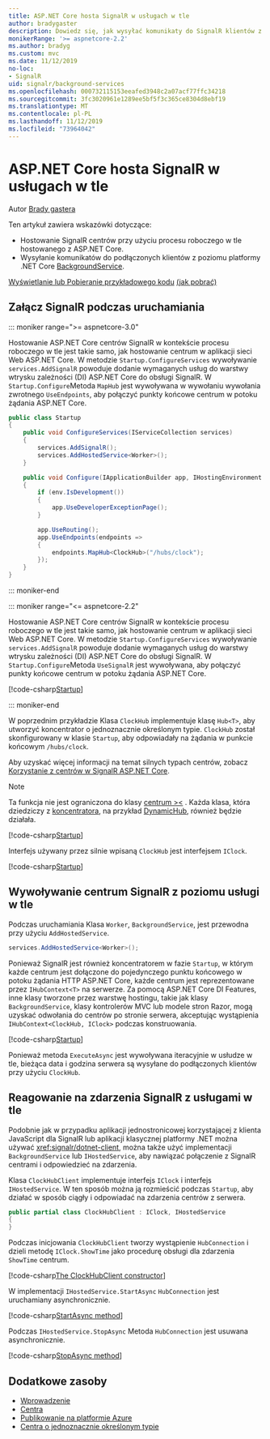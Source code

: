 ```yaml
---
title: ASP.NET Core hosta SignalR w usługach w tle
author: bradygaster
description: Dowiedz się, jak wysyłać komunikaty do SignalR klientów z klas programu .NET Core BackgroundService.
monikerRange: '>= aspnetcore-2.2'
ms.author: bradyg
ms.custom: mvc
ms.date: 11/12/2019
no-loc:
- SignalR
uid: signalr/background-services
ms.openlocfilehash: 000732115153eeafed3948c2a07acf77ffc34218
ms.sourcegitcommit: 3fc3020961e1289ee5bf5f3c365ce8304d8ebf19
ms.translationtype: MT
ms.contentlocale: pl-PL
ms.lasthandoff: 11/12/2019
ms.locfileid: "73964042"
---
```

# <a name="host-aspnet-core-opno-locsignalr-in-background-services"></a>ASP.NET Core hosta SignalR w usługach w tle

Autor [Brady gastera](https://twitter.com/bradygaster)

Ten artykuł zawiera wskazówki dotyczące:

* Hostowanie SignalR centrów przy użyciu procesu roboczego w tle hostowanego z ASP.NET Core.
* Wysyłanie komunikatów do podłączonych klientów z poziomu platformy .NET Core [BackgroundService](xref:Microsoft.Extensions.Hosting.BackgroundService).

[Wyświetlanie lub Pobieranie przykładowego kodu](https://github.com/aspnet/AspNetCore.Docs/tree/master/aspnetcore/signalr/background-service/sample/) [(jak pobrać)](xref:index#how-to-download-a-sample)

## <a name="wire-up-opno-locsignalr-during-startup"></a>Załącz SignalR podczas uruchamiania

::: moniker range=">= aspnetcore-3.0"

Hostowanie ASP.NET Core centrów SignalR w kontekście procesu roboczego w tle jest takie samo, jak hostowanie centrum w aplikacji sieci Web ASP.NET Core. W metodzie `Startup.ConfigureServices` wywoływanie `services.AddSignalR` powoduje dodanie wymaganych usług do warstwy wtrysku zależności (DI) ASP.NET Core do obsługi SignalR. W `Startup.Configure`Metoda `MapHub` jest wywoływana w wywołaniu wywołania zwrotnego `UseEndpoints`, aby połączyć punkty końcowe centrum w potoku żądania ASP.NET Core.

```csharp
public class Startup
{
    public void ConfigureServices(IServiceCollection services)
    {
        services.AddSignalR();
        services.AddHostedService<Worker>();
    }

    public void Configure(IApplicationBuilder app, IHostingEnvironment env)
    {
        if (env.IsDevelopment())
        {
            app.UseDeveloperExceptionPage();
        }

        app.UseRouting();
        app.UseEndpoints(endpoints =>
        {
            endpoints.MapHub<ClockHub>("/hubs/clock");
        });
    }
}
```

::: moniker-end

::: moniker range="<= aspnetcore-2.2"

Hostowanie ASP.NET Core centrów SignalR w kontekście procesu roboczego w tle jest takie samo, jak hostowanie centrum w aplikacji sieci Web ASP.NET Core. W metodzie `Startup.ConfigureServices` wywoływanie `services.AddSignalR` powoduje dodanie wymaganych usług do warstwy wtrysku zależności (DI) ASP.NET Core do obsługi SignalR. W `Startup.Configure`Metoda `UseSignalR` jest wywoływana, aby połączyć punkty końcowe centrum w potoku żądania ASP.NET Core.

[!code-csharp[Startup](background-service/sample/Server/Startup.cs?name=Startup)]

::: moniker-end

W poprzednim przykładzie Klasa `ClockHub` implementuje klasę `Hub<T>`, aby utworzyć koncentrator o jednoznacznie określonym typie. `ClockHub` został skonfigurowany w klasie `Startup`, aby odpowiadały na żądania w punkcie końcowym `/hubs/clock`.

Aby uzyskać więcej informacji na temat silnych typach centrów, zobacz [Korzystanie z centrów w SignalR ASP.NET Core](xref:signalr/hubs#strongly-typed-hubs).

> [!NOTE]
> Ta funkcja nie jest ograniczona do klasy [centrum >\<](xref:Microsoft.AspNetCore.SignalR.Hub`1) . Każda klasa, która dziedziczy z [koncentratora](xref:Microsoft.AspNetCore.SignalR.Hub), na przykład [DynamicHub](xref:Microsoft.AspNetCore.SignalR.DynamicHub), również będzie działała.

[!code-csharp[Startup](background-service/sample/Server/ClockHub.cs?name=ClockHub)]

Interfejs używany przez silnie wpisaną `ClockHub` jest interfejsem `IClock`.

[!code-csharp[Startup](background-service/sample/HubServiceInterfaces/IClock.cs?name=IClock)]

## <a name="call-a-opno-locsignalr-hub-from-a-background-service"></a>Wywoływanie centrum SignalR z poziomu usługi w tle

Podczas uruchamiania Klasa `Worker`, `BackgroundService`, jest przewodna przy użyciu `AddHostedService`.

```csharp
services.AddHostedService<Worker>();
```

Ponieważ SignalR jest również koncentratorem w fazie `Startup`, w którym każde centrum jest dołączone do pojedynczego punktu końcowego w potoku żądania HTTP ASP.NET Core, każde centrum jest reprezentowane przez `IHubContext<T>` na serwerze. Za pomocą ASP.NET Core DI Features, inne klasy tworzone przez warstwę hostingu, takie jak klasy `BackgroundService`, klasy kontrolerów MVC lub modele stron Razor, mogą uzyskać odwołania do centrów po stronie serwera, akceptując wystąpienia `IHubContext<ClockHub, IClock>` podczas konstruowania.

[!code-csharp[Startup](background-service/sample/Server/Worker.cs?name=Worker)]

Ponieważ metoda `ExecuteAsync` jest wywoływana iteracyjnie w usłudze w tle, bieżąca data i godzina serwera są wysyłane do podłączonych klientów przy użyciu `ClockHub`.

## <a name="react-to-opno-locsignalr-events-with-background-services"></a>Reagowanie na zdarzenia SignalR z usługami w tle

Podobnie jak w przypadku aplikacji jednostronicowej korzystającej z klienta JavaScript dla SignalR lub aplikacji klasycznej platformy .NET można używać <xref:signalr/dotnet-client>, można także użyć implementacji `BackgroundService` lub `IHostedService`, aby nawiązać połączenie z SignalR centrami i odpowiedzieć na zdarzenia.

Klasa `ClockHubClient` implementuje interfejs `IClock` i interfejs `IHostedService`. W ten sposób można ją rozmieścić podczas `Startup`, aby działać w sposób ciągły i odpowiadać na zdarzenia centrów z serwera.

```csharp
public partial class ClockHubClient : IClock, IHostedService
{
}
```

Podczas inicjowania `ClockHubClient` tworzy wystąpienie `HubConnection` i dzieli metodę `IClock.ShowTime` jako procedurę obsługi dla zdarzenia `ShowTime` centrum.

[!code-csharp[The ClockHubClient constructor](background-service/sample/Clients.ConsoleTwo/ClockHubClient.cs?name=ClockHubClientCtor)]

W implementacji `IHostedService.StartAsync` `HubConnection` jest uruchamiany asynchronicznie.

[!code-csharp[StartAsync method](background-service/sample/Clients.ConsoleTwo/ClockHubClient.cs?name=StartAsync)]

Podczas `IHostedService.StopAsync` Metoda `HubConnection` jest usuwana asynchronicznie.

[!code-csharp[StopAsync method](background-service/sample/Clients.ConsoleTwo/ClockHubClient.cs?name=StopAsync)]

## <a name="additional-resources"></a>Dodatkowe zasoby

* [Wprowadzenie](xref:tutorials/signalr)
* [Centra](xref:signalr/hubs)
* [Publikowanie na platformie Azure](xref:signalr/publish-to-azure-web-app)
* [Centra o jednoznacznie określonym typie](xref:signalr/hubs#strongly-typed-hubs)
